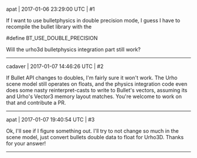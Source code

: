 apat | 2017-01-06 23:29:00 UTC | #1

If I want to use bulletphysics in double precision mode, I guess I have to recompile the bullet library with the

#define BT_USE_DOUBLE_PRECISION

Will the urho3d bulletphysics integration part still work?

-------------------------

cadaver | 2017-01-07 14:46:26 UTC | #2

If Bullet API changes to doubles, I'm fairly sure it won't work. The Urho scene model still operates on floats, and the physics integration code even does some nasty reinterpret-casts to write to Bullet's vectors, assuming its and Urho's Vector3 memory layout matches. You're welcome to work on that and contribute a PR.

-------------------------

apat | 2017-01-07 19:40:54 UTC | #3

Ok, I'll see if I figure something out. I'll try to not change so much in the scene model, just convert bullets double data to float for Urho3D. Thanks for your answer!

-------------------------

